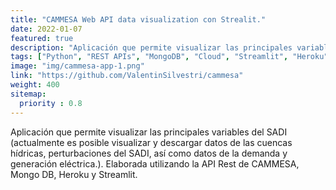 ```yaml
---
title: "CAMMESA Web API data visualization con Strealit."
date: 2022-01-07
featured: true
description: "Aplicación que permite visualizar las principales variables del SADI, elaborada utilizando la API Rest de CAMMESA, Mongo DB, Heroku y Streamlit."
tags: ["Python", "REST APIs", "MongoDB", "Cloud", "Streamlit", "Heroku", "Energía"]
image: "img/cammesa-app-1.png"
link: "https://github.com/ValentinSilvestri/cammesa"
weight: 400
sitemap:
  priority : 0.8
---
```


Aplicación que permite visualizar las principales variables del SADI (actualmente es posible visualizar y descargar datos de las cuencas hídricas, perturbaciones del SADI, así como datos de la demanda y generación eléctrica.). Elaborada utilizando la API Rest de CAMMESA, Mongo DB, Heroku y Streamlit.